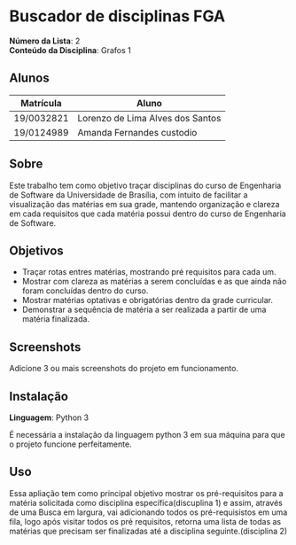 
# Buscador de disciplinas FGA

**Número da Lista**: 2<br>
**Conteúdo da Disciplina**: Grafos 1<br>

## Alunos
|Matrícula | Aluno |
| -- | -- |
| 19/0032821  |  Lorenzo de Lima Alves dos Santos |
| 19/0124989  |  Amanda Fernandes custodio |

## Sobre 
Este trabalho tem como objetivo traçar disciplinas do curso de Engenharia de Software da Universidade de Brasília, com intuito de facilitar a visualização das matérias em sua grade, mantendo organização e clareza em cada requisitos que cada matéria possui dentro do curso de Engenharia de Software.

## Objetivos 

-  Traçar rotas entres matérias, mostrando pré requisitos para cada um.<br>
-  Mostrar com clareza as matérias a serem concluídas e as que ainda não foram concluídas dentro do curso. <br>
-  Mostrar matérias optativas e obrigatórias dentro da grade curricular.<br>
-  Demonstrar a sequência de matéria a ser realizada a partir de uma matéria finalizada.<br>

## Screenshots
Adicione 3 ou mais screenshots do projeto em funcionamento.

## Instalação 
**Linguagem**: Python 3<br>

É necessária a instalação da linguagem python 3 em sua máquina para que o projeto funcione perfeitamente.

## Uso 
Essa apliação tem como principal objetivo mostrar os pré-requisitos para a matéria solicitada como disciplina específica(discuplina 1) e assim, através de uma Busca em largura, vai adicionando todos os pré-requisistos em uma fila, logo após visitar todos os pré requisitos, retorna uma lista de todas as matérias que precisam ser finalizadas até a disciplina seguinte.(disciplina 2)
